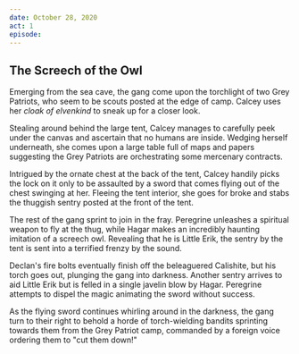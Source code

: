```yaml
---
date: October 28, 2020
act: 1
episode: 
---
```

##  The Screech of the Owl

Emerging from the sea cave, the gang come upon the torchlight of two Grey Patriots, who seem to be scouts posted at the edge of camp. Calcey uses her *cloak of elvenkind* to sneak up for a closer look.

Stealing around behind the large tent, Calcey manages to carefully peek under the canvas and ascertain that no humans are inside. Wedging herself underneath, she comes upon a large table full of maps and papers suggesting the Grey Patriots are orchestrating some mercenary contracts.

Intrigued by the ornate chest at the back of the tent, Calcey handily picks the lock on it only to be assaulted by a sword that comes flying out of the chest swinging at her. Fleeing the tent interior, she goes for broke and stabs the thuggish sentry posted at the front of the tent.

The rest of the gang sprint to join in the fray. Peregrine unleashes a spiritual weapon to fly at the thug, while Hagar makes an incredibly haunting imitation of a screech owl. Revealing that he is Little Erik, the sentry by the tent is sent into a terrified frenzy by the sound.

Declan's fire bolts eventually finish off the beleaguered Calishite, but his torch goes out, plunging the gang into darkness. Another sentry arrives to aid Little Erik but is felled in a single javelin blow by Hagar. Peregrine attempts to dispel the magic animating the sword without success.

As the flying sword continues whirling around in the darkness, the gang turn to their right to behold a horde of torch-wielding bandits sprinting towards them from the Grey Patriot camp, commanded by a foreign voice ordering them to "cut them down!"
